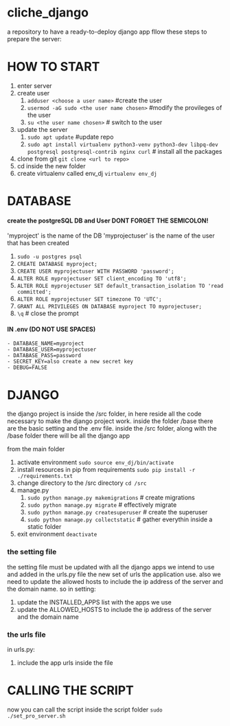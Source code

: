# cliche_django
a repository to have a ready-to-deploy django app
fllow these steps to prepare the server:

# HOW TO START
1. enter server
2. create user
    1. `adduser <choose a user name>`           #create the user
    2. `usermod -aG sudo <the user name chosen>`  #modify the provileges of the user
    3. `su <the user name chosen>`                # switch to the user
3. update the server
    1. `sudo apt update`              #update repo
    2. `sudo apt install virtualenv python3-venv python3-dev libpq-dev postgresql postgresql-contrib nginx curl` # install all the packages
4. clone from git 
    `git clone <url to repo>`
5. cd inside the new folder
6. create virtualenv called env_dj 
    `virtualenv env_dj`


# DATABASE
#### create the postgreSQL DB and User DONT FORGET THE SEMICOLON!

'myproject' is the name of the DB
'myprojectuser' is the name of the user that has been created
1.  `sudo -u postgres psql`
2.  `CREATE DATABASE myproject;`  
3.  `CREATE USER myprojectuser WITH PASSWORD 'password';`
4.  `ALTER ROLE myprojectuser SET client_encoding TO 'utf8';`
5.  `ALTER ROLE myprojectuser SET default_transaction_isolation TO 'read committed';`
6.  `ALTER ROLE myprojectuser SET timezone TO 'UTC';`
7.  `GRANT ALL PRIVILEGES ON DATABASE myproject TO myprojectuser;`
8. `\q` # close the prompt

#### IN .env (DO NOT USE SPACES)
```
- DATABASE_NAME=myproject
- DATABASE_USER=myprojectuser
- DATABASE_PASS=password
- SECRET_KEY=also create a new secret key
- DEBUG=FALSE
```
# DJANGO
the django project is inside the /src folder, in here reside all the code necessary to make the django project work. inside the folder /base there are the basic setting and the .env file.
inside the /src folder, along with the /base folder there will be all the django app

from the main folder
1. activate environment
    `sudo source env_dj/bin/activate`
2. install resources in pip from requirements
    `sudo pip install -r ./requirements.txt`
3. change directory to the /src directory
    `cd /src`
4. manage.py
    1. `sudo python manage.py makemigrations`   # create migrations
    2. `sudo python manage.py migrate`          # effectively migrate
    3. `sudo python manage.py createsuperuser`  # create the superuser
    4. `sudo python manage.py collectstatic`    # gather everythin inside a static folder
5. exit environment
    `deactivate`


### the setting file 
the setting file must be updated with all the django apps we intend to use and added in the urls.py file the new set of urls the application use. also we need to update the allowed hosts to include the ip address of the server and the domain name. so in setting:
1. update the INSTALLED_APPS list with the apps we use
2. update the ALLOWED_HOSTS to include the ip address of the server and the domain name
### the urls file
in urls.py:
1. include the app urls inside the file

# CALLING THE SCRIPT
now you can call the script inside the script folder
 `sudo ./set_pro_server.sh`
